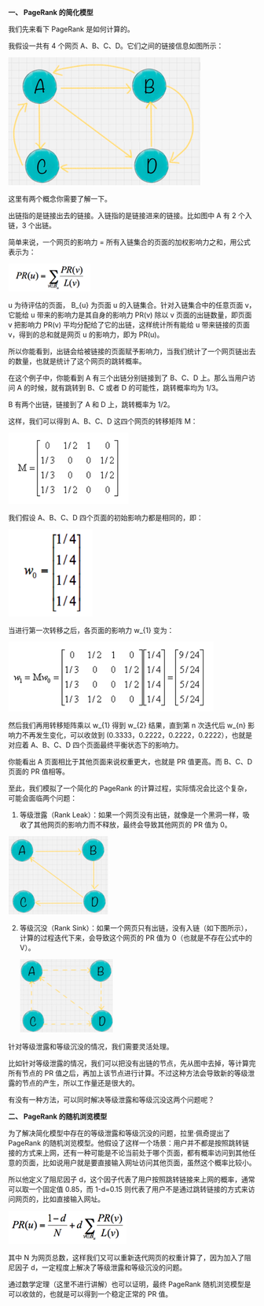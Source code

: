 **一、 PageRank 的简化模型**

我们先来看下 PageRank 是如何计算的。

我假设一共有 4 个网页 A、B、C、D。它们之间的链接信息如图所示：

<img src="https://raw.githubusercontent.com/Humble-LiuAo/Study-notes/main/Typora_img/202204191714073.png" alt="1" style="zoom:50%;" />

这里有两个概念你需要了解一下。

出链指的是链接出去的链接。入链指的是链接进来的链接。比如图中 A 有 2 个入链，3 个出链。

简单来说，一个网页的影响力 = 所有入链集合的页面的加权影响力之和，用公式表示为：

<img src="https://raw.githubusercontent.com/Humble-LiuAo/Study-notes/main/Typora_img/202204191714048.png" alt="image-20220419171448979" style="zoom:50%;" />

u 为待评估的页面， B_{u} 为页面 u 的入链集合。针对入链集合中的任意页面 v，它能给 u 带来的影响力是其自身的影响力 PR(v) 除以 v 页面的出链数量，即页面 v 把影响力 PR(v) 平均分配给了它的出链，这样统计所有能给 u 带来链接的页面 v，得到的总和就是网页 u 的影响力，即为 PR(u)。

所以你能看到，出链会给被链接的页面赋予影响力，当我们统计了一个网页链出去的数量，也就是统计了这个网页的跳转概率。

在这个例子中，你能看到 A 有三个出链分别链接到了 B、C、D 上。那么当用户访问 A 的时候，就有跳转到 B、C 或者 D 的可能性，跳转概率均为 1/3。

B 有两个出链，链接到了 A 和 D 上，跳转概率为 1/2。

这样，我们可以得到 A、B、C、D 这四个网页的转移矩阵 M：

![image-20220419171510179](https://raw.githubusercontent.com/Humble-LiuAo/Study-notes/main/Typora_img/202204191715218.png)

我们假设 A、B、C、D 四个页面的初始影响力都是相同的，即：

![image-20220419171525548](https://raw.githubusercontent.com/Humble-LiuAo/Study-notes/main/Typora_img/202204191715583.png)

当进行第一次转移之后，各页面的影响力 w_{1} 变为：

![image-20220419171609099](https://raw.githubusercontent.com/Humble-LiuAo/Study-notes/main/Typora_img/202204191716137.png)

然后我们再用转移矩阵乘以 w_{1} 得到 w_{2} 结果，直到第 n 次迭代后 w_{n} 影响力不再发生变化，可以收敛到 (0.3333，0.2222，0.2222，0.2222），也就是对应着 A、B、C、D 四个页面最终平衡状态下的影响力。

你能看出 A 页面相比于其他页面来说权重更大，也就是 PR 值更高。而 B、C、D 页面的 PR 值相等。

至此，我们模拟了一个简化的 PageRank 的计算过程，实际情况会比这个复杂，可能会面临两个问题：

1. 等级泄露（Rank Leak）：如果一个网页没有出链，就像是一个黑洞一样，吸收了其他网页的影响力而不释放，最终会导致其他网页的 PR 值为 0。

<img src="https://raw.githubusercontent.com/Humble-LiuAo/Study-notes/main/Typora_img/202204191717330.png" alt="image-20220419171740268" style="zoom:50%;" />

2. 等级沉没（Rank Sink）：如果一个网页只有出链，没有入链（如下图所示），计算的过程迭代下来，会导致这个网页的 PR 值为 0（也就是不存在公式中的 V）。

   <img src="https://raw.githubusercontent.com/Humble-LiuAo/Study-notes/main/Typora_img/202204191719876.png" alt="image-20220419171927819" style="zoom: 50%;" />

针对等级泄露和等级沉没的情况，我们需要灵活处理。

比如针对等级泄露的情况，我们可以把没有出链的节点，先从图中去掉，等计算完所有节点的 PR 值之后，再加上该节点进行计算。不过这种方法会导致新的等级泄露的节点的产生，所以工作量还是很大的。

有没有一种方法，可以同时解决等级泄露和等级沉没这两个问题呢？

**二、 PageRank 的随机浏览模型**

为了解决简化模型中存在的等级泄露和等级沉没的问题，拉里·佩奇提出了 PageRank 的随机浏览模型。他假设了这样一个场景：用户并不都是按照跳转链接的方式来上网，还有一种可能是不论当前处于哪个页面，都有概率访问到其他任意的页面，比如说用户就是要直接输入网址访问其他页面，虽然这个概率比较小。

所以他定义了阻尼因子 d，这个因子代表了用户按照跳转链接来上网的概率，通常可以取一个固定值 0.85，而 1-d=0.15 则代表了用户不是通过跳转链接的方式来访问网页的，比如直接输入网址。

<img src="https://raw.githubusercontent.com/Humble-LiuAo/Study-notes/main/Typora_img/202204191720259.png" alt="image-20220419172048218" style="zoom:50%;" />

其中 N 为网页总数，这样我们又可以重新迭代网页的权重计算了，因为加入了阻尼因子 d，一定程度上解决了等级泄露和等级沉没的问题。

通过数学定理（这里不进行讲解）也可以证明，最终 PageRank 随机浏览模型是可以收敛的，也就是可以得到一个稳定正常的 PR 值。